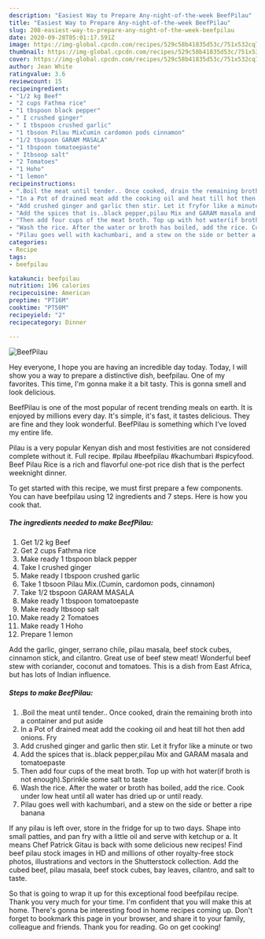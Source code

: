 ```yaml
---
description: "Easiest Way to Prepare Any-night-of-the-week BeefPilau"
title: "Easiest Way to Prepare Any-night-of-the-week BeefPilau"
slug: 208-easiest-way-to-prepare-any-night-of-the-week-beefpilau
date: 2020-09-28T05:01:17.591Z
image: https://img-global.cpcdn.com/recipes/529c58b41835d53c/751x532cq70/beefpilau-recipe-main-photo.jpg
thumbnail: https://img-global.cpcdn.com/recipes/529c58b41835d53c/751x532cq70/beefpilau-recipe-main-photo.jpg
cover: https://img-global.cpcdn.com/recipes/529c58b41835d53c/751x532cq70/beefpilau-recipe-main-photo.jpg
author: Jean White
ratingvalue: 3.6
reviewcount: 15
recipeingredient:
- "1/2 kg Beef"
- "2 cups Fathma rice"
- "1 tbspoon black pepper"
- " I crushed ginger"
- " I tbspoon crushed garlic"
- "1 tbsoon Pilau MixCumin cardomon pods cinnamon"
- "1/2 tbspoon GARAM MASALA"
- "1 tbspoon tomatoepaste"
- " Itbsoop salt"
- "2 Tomatoes"
- "1 Hoho"
- "1 lemon"
recipeinstructions:
- ".Boil the meat until tender.. Once cooked, drain the remaining broth into a container and put aside"
- "In a Pot of drained meat add the cooking oil and heat till hot then add onions. Fry"
- "Add crushed ginger and garlic then stir. Let it fryfor like a minute or two"
- "Add the spices that is..black pepper,pilau Mix and GARAM masala and tomatoepaste"
- "Then add four cups of the meat broth. Top up with hot water(if broth is not enough).Sprinkle some salt to taste"
- "Wash the rice. After the water or broth has boiled, add the rice. Cook under low heat until all water has dried up or until ready."
- "Pilau goes well with kachumbari, and a stew on the side or better a ripe banana"
categories:
- Recipe
tags:
- beefpilau

katakunci: beefpilau 
nutrition: 196 calories
recipecuisine: American
preptime: "PT16M"
cooktime: "PT50M"
recipeyield: "2"
recipecategory: Dinner

---
```



![BeefPilau](https://img-global.cpcdn.com/recipes/529c58b41835d53c/751x532cq70/beefpilau-recipe-main-photo.jpg)

Hey everyone, I hope you are having an incredible day today. Today, I will show you a way to prepare a distinctive dish, beefpilau. One of my favorites. This time, I'm gonna make it a bit tasty. This is gonna smell and look delicious.

BeefPilau is one of the most popular of recent trending meals on earth. It is enjoyed by millions every day. It's simple, it's fast, it tastes delicious. They are fine and they look wonderful. BeefPilau is something which I've loved my entire life.

Pilau is a very popular Kenyan dish and most festivities are not considered complete without it. Full recipe. #pilau #beefpilau #kachumbari #spicyfood. Beef Pilau Rice is a rich and flavorful one-pot rice dish that is the perfect weeknight dinner.


To get started with this recipe, we must first prepare a few components. You can have beefpilau using 12 ingredients and 7 steps. Here is how you cook that.

<!--inarticleads1-->

##### The ingredients needed to make BeefPilau:

1. Get 1/2 kg Beef
1. Get 2 cups Fathma rice
1. Make ready 1 tbspoon black pepper
1. Take  I crushed ginger
1. Make ready  I tbspoon crushed garlic
1. Take 1 tbsoon Pilau Mix.(Cumin, cardomon pods, cinnamon)
1. Take 1/2 tbspoon GARAM MASALA
1. Make ready 1 tbspoon tomatoepaste
1. Make ready  Itbsoop salt
1. Make ready 2 Tomatoes
1. Make ready 1 Hoho
1. Prepare 1 lemon


Add the garlic, ginger, serrano chile, pilau masala, beef stock cubes, cinnamon stick, and cilantro. Great use of beef stew meat! Wonderful beef stew with coriander, coconut and tomatoes. This is a dish from East Africa, but has lots of Indian influence. 

<!--inarticleads2-->

##### Steps to make BeefPilau:

1. .Boil the meat until tender.. Once cooked, drain the remaining broth into a container and put aside
1. In a Pot of drained meat add the cooking oil and heat till hot then add onions. Fry
1. Add crushed ginger and garlic then stir. Let it fryfor like a minute or two
1. Add the spices that is..black pepper,pilau Mix and GARAM masala and tomatoepaste
1. Then add four cups of the meat broth. Top up with hot water(if broth is not enough).Sprinkle some salt to taste
1. Wash the rice. After the water or broth has boiled, add the rice. Cook under low heat until all water has dried up or until ready.
1. Pilau goes well with kachumbari, and a stew on the side or better a ripe banana


If any pilau is left over, store in the fridge for up to two days. Shape into small patties, and pan fry with a little oil and serve with ketchup or a. It means Chef Patrick Gitau is back with some delicious new recipes! Find beef pilau stock images in HD and millions of other royalty-free stock photos, illustrations and vectors in the Shutterstock collection. Add the cubed beef, pilau masala, beef stock cubes, bay leaves, cilantro, and salt to taste. 

So that is going to wrap it up for this exceptional food beefpilau recipe. Thank you very much for your time. I'm confident that you will make this at home. There's gonna be interesting food in home recipes coming up. Don't forget to bookmark this page in your browser, and share it to your family, colleague and friends. Thank you for reading. Go on get cooking!
